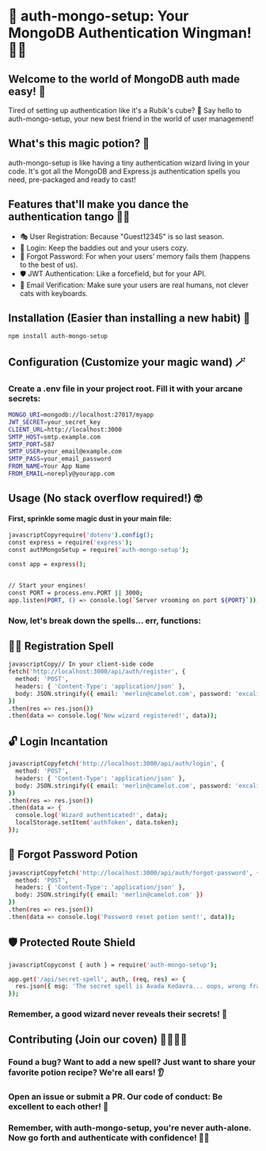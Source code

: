 # 🚀 auth-mongo-setup: Your MongoDB Authentication Wingman! 🦸‍♂️

## Welcome to the world of MongoDB auth made easy! 🎉

Tired of setting up authentication like it's a Rubik's cube? 🧩
Say hello to auth-mongo-setup, your new best friend in the world of user management!

## What's this magic potion? 🧪

auth-mongo-setup is like having a tiny authentication wizard living in your code. It's got all the MongoDB and Express.js authentication spells you need, pre-packaged and ready to cast!

## Features that'll make you dance the authentication tango 💃🕺

- 🎭 User Registration: Because "Guest12345" is so last season.
- 🔐 Login: Keep the baddies out and your users cozy.
- 🧠 Forgot Password: For when your users' memory fails them (happens to the best of us).
- 🛡️ JWT Authentication: Like a forcefield, but for your API.
- 📧 Email Verification: Make sure your users are real humans, not clever cats with keyboards.

## Installation (Easier than installing a new habit) 🔧

```bash
npm install auth-mongo-setup
```

## Configuration (Customize your magic wand) 🪄

### Create a .env file in your project root. Fill it with your arcane secrets:

```bash
MONGO_URI=mongodb://localhost:27017/myapp
JWT_SECRET=your_secret_key
CLIENT_URL=http://localhost:3000
SMTP_HOST=smtp.example.com
SMTP_PORT=587
SMTP_USER=your_email@example.com
SMTP_PASS=your_email_password
FROM_NAME=Your App Name
FROM_EMAIL=noreply@yourapp.com
```

## Usage (No stack overflow required!) 🤓

#### First, sprinkle some magic dust in your main file:

```bash
javascriptCopyrequire('dotenv').config();
const express = require('express');
const authMongoSetup = require('auth-mongo-setup');

const app = express();


// Start your engines!
const PORT = process.env.PORT || 3000;
app.listen(PORT, () => console.log(`Server vrooming on port ${PORT}`));
```

### Now, let's break down the spells... err, functions:

## 🧙‍♂️ Registration Spell

```bash
javascriptCopy// In your client-side code
fetch('http://localhost:3000/api/auth/register', {
  method: 'POST',
  headers: { 'Content-Type': 'application/json' },
  body: JSON.stringify({ email: 'merlin@camelot.com', password: 'excalibur123' })
})
.then(res => res.json())
.then(data => console.log('New wizard registered!', data));
```

## 🔓 Login Incantation

```bash
javascriptCopyfetch('http://localhost:3000/api/auth/login', {
  method: 'POST',
  headers: { 'Content-Type': 'application/json' },
  body: JSON.stringify({ email: 'merlin@camelot.com', password: 'excalibur123' })
})
.then(res => res.json())
.then(data => {
  console.log('Wizard authenticated!', data);
  localStorage.setItem('authToken', data.token);
});
```

## 🧠 Forgot Password Potion

```bash
javascriptCopyfetch('http://localhost:3000/api/auth/forgot-password', {
  method: 'POST',
  headers: { 'Content-Type': 'application/json' },
  body: JSON.stringify({ email: 'merlin@camelot.com' })
})
.then(res => res.json())
.then(data => console.log('Password reset potion sent!', data));
```

## 🛡️ Protected Route Shield

```bash
javascriptCopyconst { auth } = require('auth-mongo-setup');

app.get('/api/secret-spell', auth, (req, res) => {
  res.json({ msg: 'The secret spell is Avada Kedavra... oops, wrong franchise!' });
});
```

### Remember, a good wizard never reveals their secrets! 🤫

## Contributing (Join our coven) 🧙‍♀️🧙‍♂️

### Found a bug? Want to add a new spell? Just want to share your favorite potion recipe? We're all ears! 👂

### Open an issue or submit a PR. Our code of conduct: Be excellent to each other! 🎸

### Remember, with auth-mongo-setup, you're never auth-alone. Now go forth and authenticate with confidence! 🚀✨

